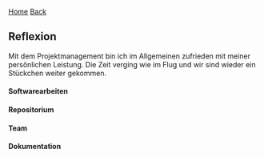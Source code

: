 [Home](home) [Back](Reflektionen)  
  
## Reflexion  
Mit dem Projektmanagement bin ich im Allgemeinen zufrieden mit meiner persönlichen Leistung. Die Zeit verging wie im Flug und wir sind wieder ein Stückchen weiter gekommen.

  
#### Softwarearbeiten  


  
#### Repositorium  
  

  
#### Team  
  

  
#### Dokumentation  
  
